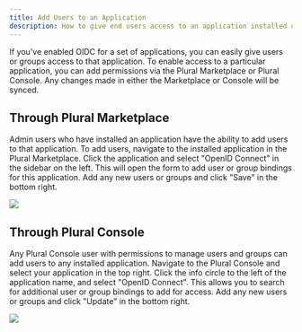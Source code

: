 ```yaml
---
title: Add Users to an Application
description: How to give end users access to an application installed using Plural.
---
```


If you've enabled OIDC for a set of applications, you can easily give users or groups access to that application. To enable access to a particular application, you can add permissions via the Plural Marketplace or Plural Console. Any changes made in either the Marketplace or Console will be synced.

## Through Plural Marketplace

Admin users who have installed an application have the ability to add users to that application. To add users, navigate to the installed application in the Plural Marketplace. Click the application and select "OpenID Connect" in the sidebar on the left. This will open the form to add user or group bindings for this application. Add any new users or groups and click "Save" in the bottom right.

![](</assets/operations/marketplace-add-users.png>)

## Through Plural Console

Any Plural Console user with permissions to manage users and groups can add users to any installed application. Navigate to the Plural Console and select your application in the top right. Click the info circle to the left of the application name, and select "OpenID Connect". This allows you to search for additional user or group bindings to add for access. Add any new users or groups and click "Update" in the bottom right.

![](</assets/operations/console-add-users.png>)
